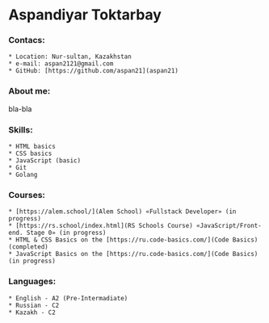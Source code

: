 # Aspandiyar Toktarbay
### Contacs:
    * Location: Nur-sultan, Kazakhstan
    * e-mail: aspan2121@gmail.com
    * GitHub: [https://github.com/aspan21](aspan21)
### About me:
bla-bla
### Skills:
    * HTML basics
    * CSS basics
    * JavaScript (basic)
    * Git
    * Golang
### Courses:
    * [https://alem.school/](Alem School) «Fullstack Developer» (in progress)
    * [https://rs.school/index.html](RS Schools Course) «JavaScript/Front-end. Stage 0» (in progress)
    * HTML & CSS Basics on the [https://ru.code-basics.com/](Code Basics) (completed)
    * JavaScript Basics on the [https://ru.code-basics.com/](Code Basics) (in progress)
### Languages:
    * English - A2 (Pre-Intermadiate)
    * Russian - C2
    * Kazakh - C2
